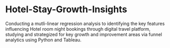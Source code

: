 # Hotel-Stay-Growth-Insights
Conducting a mutli-linear regression analysis to identifying the key features influencing Hotel room night bookings through digital travel platform, studying and strategized for key growth and improvement areas via funnel analytics using Python and Tableau.

